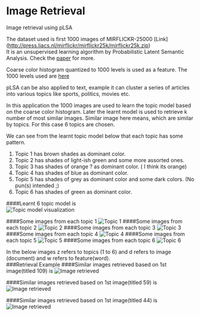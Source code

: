 # Image Retrieval
Image retrieval using pLSA 

The dataset used is first 1000 images of MIRFLICKR-25000 [Link] (http://press.liacs.nl/mirflickr/mirflickr25k/mirflickr25k.zip)  
It is an unsupervised learning algorithm by Probabilistic Latent Semantic Analysis. Check the [paper](http://www.cs.bham.ac.uk/~pxt/IDA/plsa.pdf) for more.   

Coarse color histogram quantized to 1000 levels is used as a feature. The 1000 levels used are [here](https://github.com/harshkn/ImageRetrieval/blob/master/colors.csv)   

pLSA can be also applied to text, example it can cluster a series of articles into various topics like sports, politics, movies etc. 

In this application the 1000 images are used to learn the topic model based on the coarse color histogram. Later the learnt model is used to retrieve k number of most similar images. Similar image here means, which are similar by topics. For this case 6 topics are chosen.

We can see from the learnt topic model below that each topic has some pattern.  
1. Topic 1 has brown shades as dominant color.  
2. Topic 2 has shades of light-ish green and some more assorted ones.  
3. Topic 3 has shades of orange ? as dominant color. ( I think its orange)  
4. Topic 4 has shades of blue as dominant color.  
5. Topic 5 has shades of grey as dominant color and some dark colors. (No pun(s) intended ;)   
6. Topic 6 has shades of green as dominant color.    

####Learnt 6 topic model is   
![Topic model visualization](https://raw.githubusercontent.com/harshkn/ImageRetrieval/master/topic_visualization.png 'Visualization')

####Some images from each topic 1
![Topic 1](https://raw.githubusercontent.com/harshkn/ImageRetrieval/master/typ_images1.png)
####Some images from each topic 2
![Topic 2](https://raw.githubusercontent.com/harshkn/ImageRetrieval/master/typ_images2.png)
####Some images from each topic 3
![Topic 3](https://raw.githubusercontent.com/harshkn/ImageRetrieval/master/typ_images3.png)
####Some images from each topic 4
![Topic 4](https://raw.githubusercontent.com/harshkn/ImageRetrieval/master/typ_images4.png)
####Some images from each topic 5
![Topic 5](https://raw.githubusercontent.com/harshkn/ImageRetrieval/master/typ_images5.png)
####Some images from each topic 6
![Topic 6](https://raw.githubusercontent.com/harshkn/ImageRetrieval/master/typ_images6.png)


In the below images z refers to topics (1 to 6) and d refers to image (document) and w refers to feature(word).   
###Retrieval Example
####Similar images retrieved based on 1st image(titled 109) is 
![Image retrieved](https://raw.githubusercontent.com/harshkn/ImageRetrieval/master/figure1.png)

####Similar images retrieved based on 1st image(titled 59) is 
![Image retrieved](https://raw.githubusercontent.com/harshkn/ImageRetrieval/master/figure2.png)

####Similar images retrieved based on 1st image(titled 44) is 
![Image retrieved](https://raw.githubusercontent.com/harshkn/ImageRetrieval/master/figure3.png)





